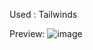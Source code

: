 Used : Tailwinds 

Preview: ![image](https://github.com/minhajulislam101/delivery-tailwinds/assets/62748402/b6614b95-8125-4755-8bec-abd30d2091e2)
